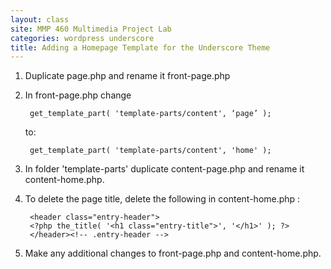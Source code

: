 ```yaml
---
layout: class
site: MMP 460 Multimedia Project Lab
categories: wordpress underscore
title: Adding a Homepage Template for the Underscore Theme
---
```


1. Duplicate page.php and rename it front-page.php

2. In front-page.php change

		get_template_part( 'template-parts/content', ‘page’ );

	to:

		get_template_part( 'template-parts/content', 'home' );


3. In folder 'template-parts' duplicate content-page.php and rename it content-home.php.

4. To delete the page title, delete the following in content-home.php :

		<header class="entry-header">
		<?php the_title( '<h1 class="entry-title">', '</h1>' ); ?>
		</header><!-- .entry-header -->
		
5. Make any additional changes to front-page.php and content-home.php.
